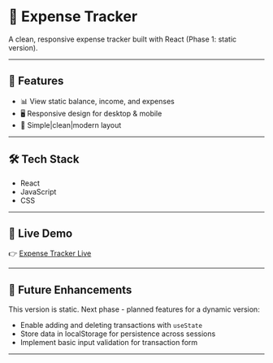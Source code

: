 # 💸 Expense Tracker

A clean, responsive expense tracker built with React (Phase 1: static version).

---


## 🚀 Features
- 📊 View static balance, income, and expenses
- 🖥 Responsive design for desktop & mobile
- 🎨 Simple|clean|modern layout

---

## 🛠️ Tech Stack
- React 
- JavaScript 
- CSS 

---


## 🚀 Live Demo 
👉 [Expense Tracker Live](https://expense-tracker-tkdev.netlify.app/)

---

## 🌱 Future Enhancements
This version is static. Next phase - planned features for a dynamic version:
- Enable adding and deleting transactions with `useState`
- Store data in localStorage for persistence across sessions
- Implement basic input validation for transaction form


---
